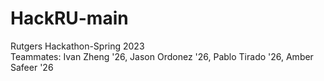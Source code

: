 # HackRU-main
 Rutgers Hackathon-Spring 2023\
 Teammates: Ivan Zheng '26, Jason Ordonez '26, Pablo Tirado '26, Amber Safeer '26
